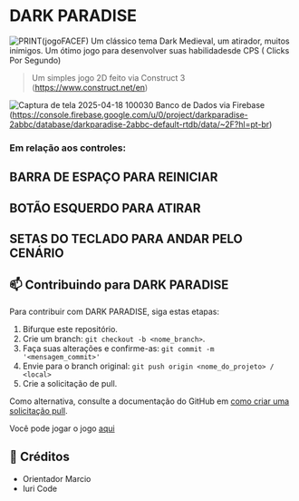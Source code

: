 # DARK PARADISE
![PRINT(jogoFACEF)](https://github.com/user-attachments/assets/5336d3ae-4dc6-4b96-91b8-74053db94a23)
Um clássico tema Dark Medieval, um atirador, muitos inimigos.                                                                                                                                                                                           Um ótimo jogo para desenvolver suas habilidadesde CPS ( Clicks Por Segundo)


> Um simples jogo 2D feito via Construct 3 (https://www.construct.net/en)

![Captura de tela 2025-04-18 100030](https://github.com/user-attachments/assets/01b4c013-00b0-4b76-9486-8da1215f7494)
Banco de Dados via Firebase (https://console.firebase.google.com/u/0/project/darkparadise-2abbc/database/darkparadise-2abbc-default-rtdb/data/~2F?hl=pt-br)




### Em relação aos controles: 
## BARRA DE ESPAÇO PARA REINICIAR
## BOTÃO ESQUERDO PARA ATIRAR
## SETAS DO TECLADO PARA ANDAR PELO CENÁRIO

## 📫 Contribuindo para DARK PARADISE

Para contribuir com DARK PARADISE, siga estas etapas:

1. Bifurque este repositório.
2. Crie um branch: `git checkout -b <nome_branch>`.
3. Faça suas alterações e confirme-as: `git commit -m '<mensagem_commit>'`
4. Envie para o branch original: `git push origin <nome_do_projeto> / <local>`
5. Crie a solicitação de pull.

Como alternativa, consulte a documentação do GitHub em [como criar uma solicitação pull](https://help.github.com/en/github/collaborating-with-issues-and-pull-requests/creating-a-pull-request).

Você pode jogar o jogo [aqui](https://telini.itch.io/darkparadise)

## 🤝 Créditos

- Orientador Marcio
- Iuri Code
